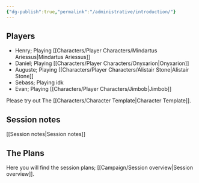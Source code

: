 ```yaml
---
{"dg-publish":true,"permalink":"/administrative/introduction/"}
---
```


## Players

- Henry; Playing [[Characters/Player Characters/Mindartus Ariessus\|Mindartus Ariessus]]
- Daniel; Playing [[Characters/Player Characters/Onyxarion\|Onyxarion]]
- Auguste; Playing [[Characters/Player Characters/Alistair Stone\|Alistair Stone]]
- Sebass; Playing idk
- Evan; Playing [[Characters/Player Characters/Jimbob\|Jimbob]]

Please try out The [[Characters/Character Template\|Character Template]].

## Session notes
[[Session notes\|Session notes]]

## The Plans
Here you will find the session plans; [[Campaign/Session overview\|Session overview]].